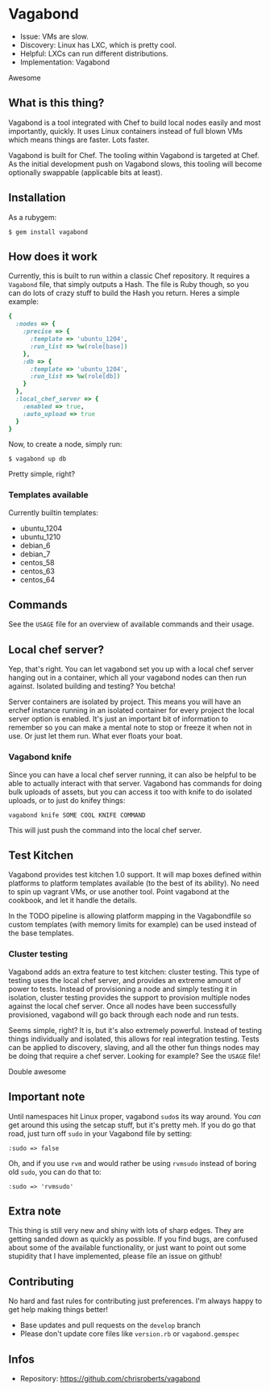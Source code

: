 # Vagabond

* Issue: VMs are slow.
* Discovery: Linux has LXC, which is pretty cool.
* Helpful: LXCs can run different distributions.
* Implementation: Vagabond

Awesome

## What is this thing?

Vagabond is a tool integrated with Chef to build local nodes
easily and most importantly, quickly. It uses Linux containers
instead of full blown VMs which means things are faster. Lots
faster.

Vagabond is built for Chef. The tooling within Vagabond is targeted
at Chef. As the initial development push on Vagabond slows, this
tooling will become optionally swappable (applicable bits at least).

## Installation

As a rubygem:

```
$ gem install vagabond
```

## How does it work

Currently, this is built to run within a classic Chef repository.
It requires a `Vagabond` file, that simply outputs a Hash. The file
is Ruby though, so you can do lots of crazy stuff to build the
Hash you return. Heres a simple example:

```ruby
{
  :nodes => {
    :precise => {
      :template => 'ubuntu_1204',
      :run_list => %w(role[base])
    },
    :db => {
      :template => 'ubuntu_1204',
      :run_list => %w(role[db])
    }
  },
  :local_chef_server => {
    :enabled => true,
    :auto_upload => true
  }
}
```

Now, to create a node, simply run:

```
$ vagabond up db
```

Pretty simple, right?

### Templates available

Currently builtin templates:

* ubuntu_1204
* ubuntu_1210
* debian_6
* debian_7
* centos_58
* centos_63
* centos_64

## Commands

See the `USAGE` file for an overview of available commands and their
usage.

## Local chef server?

Yep, that's right. You can let vagabond set you up with a local chef
server hanging out in a container, which all your vagabond nodes can
then run against. Isolated building and testing? You betcha!

Server containers are isolated by project. This means you will have an
erchef instance running in an isolated container for every project the
local server option is enabled. It's just an important bit of information
to remember so you can make a mental note to stop or freeze it when not
in use. Or just let them run. What ever floats your boat.

### Vagabond knife

Since you can have a local chef server running, it can also be helpful
to be able to actually interact with that server. Vagabond has commands
for doing bulk uploads of assets, but you can access it too with knife
to do isolated uploads, or to just do knifey things:

```
vagabond knife SOME COOL KNIFE COMMAND
```

This will just push the command into the local chef server. 

## Test Kitchen

Vagabond provides test kitchen 1.0 support. It will map boxes defined
within platforms to platform templates available (to the best of its
ability). No need to spin up vagrant VMs, or use another tool. Point
vagabond at the cookbook, and let it handle the details.

In the TODO pipeline is allowing platform mapping in the Vagabondfile
so custom templates (with memory limits for example) can be used
instead of the base templates.

### Cluster testing

Vagabond adds an extra feature to test kitchen: cluster testing. This
type of testing uses the local chef server, and provides an extreme
amount of power to tests. Instead of provisioning a node and simply
testing it in isolation, cluster testing provides the support to
provision multiple nodes against the local chef server. Once all
nodes have been successfully provisioned, vagabond will go back through
each node and run tests.

Seems simple, right? It is, but it's also extremely powerful. Instead
of testing things individually and isolated, this allows for real
integration testing. Tests can be applied to discovery, slaving,
and all the other fun things nodes may be doing that require a
chef server. Looking for example? See the `USAGE` file!

Double awesome

## Important note

Until namespaces hit Linux proper, vagabond `sudo`s its way around. You
_can_ get around this using the setcap stuff, but it's pretty meh. If you
do go that road, just turn off `sudo` in your Vagabond file by setting:

```
:sudo => false
```

Oh, and if you use `rvm` and would rather be using `rvmsudo` instead of
boring old `sudo`, you can do that to:

```
:sudo => 'rvmsudo'
```

## Extra note

This thing is still very new and shiny with lots of sharp edges. They
are getting sanded down as quickly as possible. If you find bugs, are
confused about some of the available functionality, or just want to point 
out some stupidity that I have implemented, please file an issue on github!

## Contributing

No hard and fast rules for contributing just preferences. I'm always happy to 
get help making things better!

* Base updates and pull requests on the `develop` branch
* Please don't update core files like `version.rb` or `vagabond.gemspec`

## Infos

* Repository: https://github.com/chrisroberts/vagabond